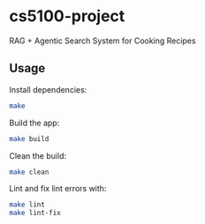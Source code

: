 # cs5100-project
RAG + Agentic Search System for Cooking Recipes

## Usage

Install dependencies:
```sh
make
```

Build the app:

```sh
make build
```

Clean the build:
```sh
make clean
```

Lint and fix lint errors with:

```sh
make lint
make lint-fix
```
